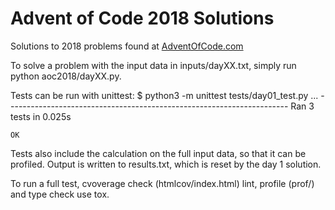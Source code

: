 # Advent of Code 2018 Solutions

Solutions to 2018 problems found at [AdventOfCode.com](https://adventofcode.com/)

To solve a problem with the input data in inputs/dayXX.txt, simply run python aoc2018/dayXX.py.

Tests can be run with unittest:
    $ python3 -m unittest tests/day01_test.py
    ...
    ----------------------------------------------------------------------
    Ran 3 tests in 0.025s

    OK

Tests also include the calculation on the full input data, so that it can be profiled. Output is
written to results.txt, which is reset by the day 1 solution.

To run a full test, cvoverage check (htmlcov/index.html) lint, profile (prof/) and type check use
tox.